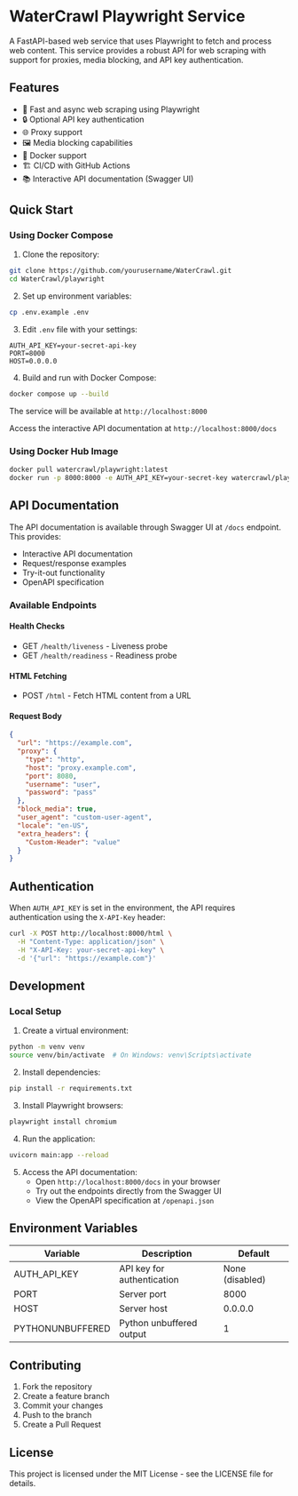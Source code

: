 # WaterCrawl Playwright Service

A FastAPI-based web service that uses Playwright to fetch and process web content. This service provides a robust API for web scraping with support for proxies, media blocking, and API key authentication.

## Features

- 🚀 Fast and async web scraping using Playwright
- 🔒 Optional API key authentication
- 🌐 Proxy support
- 🖼️ Media blocking capabilities
- 🐳 Docker support
- 🏗️ CI/CD with GitHub Actions
- 📚 Interactive API documentation (Swagger UI)

## Quick Start

### Using Docker Compose

1. Clone the repository:
```bash
git clone https://github.com/yourusername/WaterCrawl.git
cd WaterCrawl/playwright
```

2. Set up environment variables:
```bash
cp .env.example .env
```

3. Edit `.env` file with your settings:
```env
AUTH_API_KEY=your-secret-api-key
PORT=8000
HOST=0.0.0.0
```

4. Build and run with Docker Compose:
```bash
docker compose up --build
```

The service will be available at `http://localhost:8000`

Access the interactive API documentation at `http://localhost:8000/docs`

### Using Docker Hub Image

```bash
docker pull watercrawl/playwright:latest
docker run -p 8000:8000 -e AUTH_API_KEY=your-secret-key watercrawl/playwright
```

## API Documentation

The API documentation is available through Swagger UI at `/docs` endpoint. This provides:
- Interactive API documentation
- Request/response examples
- Try-it-out functionality
- OpenAPI specification

### Available Endpoints

#### Health Checks
- GET `/health/liveness` - Liveness probe
- GET `/health/readiness` - Readiness probe

#### HTML Fetching
- POST `/html` - Fetch HTML content from a URL

#### Request Body
```json
{
  "url": "https://example.com",
  "proxy": {
    "type": "http",
    "host": "proxy.example.com",
    "port": 8080,
    "username": "user",
    "password": "pass"
  },
  "block_media": true,
  "user_agent": "custom-user-agent",
  "locale": "en-US",
  "extra_headers": {
    "Custom-Header": "value"
  }
}
```

## Authentication

When `AUTH_API_KEY` is set in the environment, the API requires authentication using the `X-API-Key` header:

```bash
curl -X POST http://localhost:8000/html \
  -H "Content-Type: application/json" \
  -H "X-API-Key: your-secret-api-key" \
  -d '{"url": "https://example.com"}'
```

## Development

### Local Setup

1. Create a virtual environment:
```bash
python -m venv venv
source venv/bin/activate  # On Windows: venv\Scripts\activate
```

2. Install dependencies:
```bash
pip install -r requirements.txt
```

3. Install Playwright browsers:
```bash
playwright install chromium
```

4. Run the application:
```bash
uvicorn main:app --reload
```

5. Access the API documentation:
   - Open `http://localhost:8000/docs` in your browser
   - Try out the endpoints directly from the Swagger UI
   - View the OpenAPI specification at `/openapi.json`

## Environment Variables

| Variable | Description | Default |
|----------|-------------|---------|
| AUTH_API_KEY | API key for authentication | None (disabled) |
| PORT | Server port | 8000 |
| HOST | Server host | 0.0.0.0 |
| PYTHONUNBUFFERED | Python unbuffered output | 1 |

## Contributing

1. Fork the repository
2. Create a feature branch
3. Commit your changes
4. Push to the branch
5. Create a Pull Request

## License

This project is licensed under the MIT License - see the LICENSE file for details.
